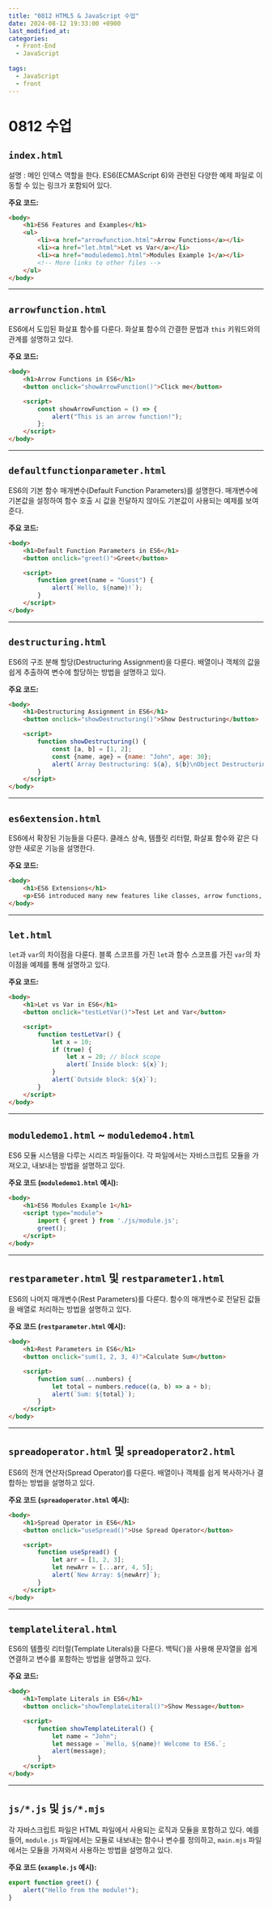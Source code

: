 ```yaml
---
title: "0812 HTML5 & JavaScript 수업"
date: 2024-08-12 19:33:00 +0900
last_modified_at: 
categories: 
  - Front-End
  - JavaScript
  
tags:
  - JavaScript
  - front
---
```


# 0812 수업

## `index.html`

설명 : 메인 인덱스 역할을 한다. ES6(ECMAScript 6)와 관련된 다양한 예제 파일로 이동할 수 있는 링크가 포함되어 있다.

**주요 코드:**

```html
<body>
    <h1>ES6 Features and Examples</h1>
    <ul>
        <li><a href="arrowfunction.html">Arrow Functions</a></li>
        <li><a href="let.html">Let vs Var</a></li>
        <li><a href="moduledemo1.html">Modules Example 1</a></li>
        <!-- More links to other files -->
    </ul>
</body>
```

---

## `arrowfunction.html`

ES6에서 도입된 화살표 함수를 다룬다. 화살표 함수의 간결한 문법과 `this` 키워드와의 관계를 설명하고 있다.

**주요 코드:**

```html
<body>
    <h1>Arrow Functions in ES6</h1>
    <button onclick="showArrowFunction()">Click me</button>

    <script>
        const showArrowFunction = () => {
            alert("This is an arrow function!");
        };
    </script>
</body>
```

---

## `defaultfunctionparameter.html`

ES6의 기본 함수 매개변수(Default Function Parameters)를 설명한다. 매개변수에 기본값을 설정하여 함수 호출 시 값을 전달하지 않아도 기본값이 사용되는 예제를 보여준다.

**주요 코드:**

```html
<body>
    <h1>Default Function Parameters in ES6</h1>
    <button onclick="greet()">Greet</button>

    <script>
        function greet(name = "Guest") {
            alert(`Hello, ${name}!`);
        }
    </script>
</body>
```

---

## `destructuring.html`

ES6의 구조 분해 할당(Destructuring Assignment)을 다룬다. 배열이나 객체의 값을 쉽게 추출하여 변수에 할당하는 방법을 설명하고 있다.

**주요 코드:**

```html
<body>
    <h1>Destructuring Assignment in ES6</h1>
    <button onclick="showDestructuring()">Show Destructuring</button>

    <script>
        function showDestructuring() {
            const [a, b] = [1, 2];
            const {name, age} = {name: "John", age: 30};
            alert(`Array Destructuring: ${a}, ${b}\nObject Destructuring: ${name}, ${age}`);
        }
    </script>
</body>
```

---

## `es6extension.html`

ES6에서 확장된 기능들을 다룬다. 클래스 상속, 템플릿 리터럴, 화살표 함수와 같은 다양한 새로운 기능을 설명한다.

**주요 코드:**

```html
<body>
    <h1>ES6 Extensions</h1>
    <p>ES6 introduced many new features like classes, arrow functions, and template literals.</p>
</body>
```

---

## `let.html`

`let`과 `var`의 차이점을 다룬다. 블록 스코프를 가진 `let`과 함수 스코프를 가진 `var`의 차이점을 예제를 통해 설명하고 있다.

**주요 코드:**

```html
<body>
    <h1>Let vs Var in ES6</h1>
    <button onclick="testLetVar()">Test Let and Var</button>

    <script>
        function testLetVar() {
            let x = 10;
            if (true) {
                let x = 20; // block scope
                alert(`Inside block: ${x}`);
            }
            alert(`Outside block: ${x}`);
        }
    </script>
</body>
```

---

## `moduledemo1.html` ~ `moduledemo4.html`

ES6 모듈 시스템을 다루는 시리즈 파일들이다. 각 파일에서는 자바스크립트 모듈을 가져오고, 내보내는 방법을 설명하고 있다.

**주요 코드 (`moduledemo1.html` 예시):**

```html
<body>
    <h1>ES6 Modules Example 1</h1>
    <script type="module">
        import { greet } from './js/module.js';
        greet();
    </script>
</body>
```

---

## `restparameter.html` 및 `restparameter1.html`

ES6의 나머지 매개변수(Rest Parameters)를 다룬다. 함수의 매개변수로 전달된 값들을 배열로 처리하는 방법을 설명하고 있다.

**주요 코드 (`restparameter.html` 예시):**

```html
<body>
    <h1>Rest Parameters in ES6</h1>
    <button onclick="sum(1, 2, 3, 4)">Calculate Sum</button>

    <script>
        function sum(...numbers) {
            let total = numbers.reduce((a, b) => a + b);
            alert(`Sum: ${total}`);
        }
    </script>
</body>
```

---

## `spreadoperator.html` 및 `spreadoperator2.html`

ES6의 전개 연산자(Spread Operator)를 다룬다. 배열이나 객체를 쉽게 복사하거나 결합하는 방법을 설명하고 있다.

**주요 코드 (`spreadoperator.html` 예시):**

```html
<body>
    <h1>Spread Operator in ES6</h1>
    <button onclick="useSpread()">Use Spread Operator</button>

    <script>
        function useSpread() {
            let arr = [1, 2, 3];
            let newArr = [...arr, 4, 5];
            alert(`New Array: ${newArr}`);
        }
    </script>
</body>
```

---

## `templateliteral.html`

ES6의 템플릿 리터럴(Template Literals)을 다룬다. 백틱(`)을 사용해 문자열을 쉽게 연결하고 변수를 포함하는 방법을 설명하고 있다.

**주요 코드:**

```html
<body>
    <h1>Template Literals in ES6</h1>
    <button onclick="showTemplateLiteral()">Show Message</button>

    <script>
        function showTemplateLiteral() {
            let name = "John";
            let message = `Hello, ${name}! Welcome to ES6.`;
            alert(message);
        }
    </script>
</body>
```

---

## `js/*.js` 및 `js/*.mjs`

각 자바스크립트 파일은 HTML 파일에서 사용되는 로직과 모듈을 포함하고 있다. 예를 들어, `module.js` 파일에서는 모듈로 내보내는 함수나 변수를 정의하고, `main.mjs` 파일에서는 모듈을 가져와서 사용하는 방법을 설명하고 있다.

**주요 코드 (`example.js` 예시):**

```javascript
export function greet() {
    alert("Hello from the module!");
}
```
